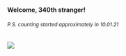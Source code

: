#### Welcome, 340th stranger!

###### <sup>P.S. counting started approximately in 10.01.21</sup>

<img src="https://kraftwerk28.pp.ua/vcnt.png"></img>
